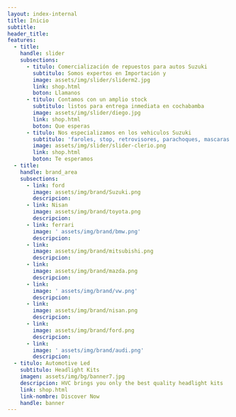 ```yaml
---
layout: index-internal
title: Inicio
subtitle:
header_title:
features:
  - title:
    handle: slider
    subsections:
      - titulo: Comercialización de repuestos para autos Suzuki
        subtitulo: Somos expertos en Importación y
        image: assets/img/slider/sliderm2.jpg
        link: shop.html
        boton: Llamanos
      - titulo: Contamos con un amplio stock
        subtitulo: listos para entrega inmediata en cochabamba
        image: assets/img/slider/diego.jpg
        link: shop.html
        boton: Que esperas
      - titulo: Nos especializamos en los vehiculos Suzuki
        subtitulo: 'faroles, stop, retrovisores, parachoques, mascaras y puertas'
        image: assets/img/slider/slider-clerio.png
        link: shop.html
        boton: Te esperamos
  - title:
    handle: brand_area
    subsections:
      - link: ford
        image: assets/img/brand/Suzuki.png
        descripcion:
      - link: Nisan
        image: assets/img/brand/toyota.png
        descripcion:
      - link: ferrari
        image: ' assets/img/brand/bmw.png'
        descripcion:
      - link:
        image: assets/img/brand/mitsubishi.png
        descripcion:
      - link:
        image: assets/img/brand/mazda.png
        descripcion:
      - link:
        image: ' assets/img/brand/vw.png'
        descripcion:
      - link:
        image: assets/img/brand/nisan.png
        descripcion:
      - link:
        image: assets/img/brand/ford.png
        descripcion:
      - link:
        image: ' assets/img/brand/audi.png'
        descripcion:
  - titulo: Automotive Led
    subtitulo: Headlight Kits
    imagen: assets/img/bg/banner7.jpg
    descripcion: HVC brings you only the best quality headlight kits
    link: shop.html
    link-nombre: Discover Now
    handle: banner
---
```


